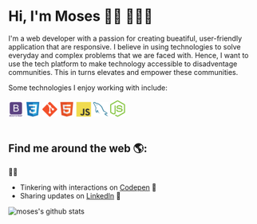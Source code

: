 # Hi, I'm Moses 👋🏾 👨🏿‍💻

I'm a web developer with a passion for creating bueatiful, user-friendly application that are responsive. I believe in using technologies to solve everyday and complex problems that we are faced with. Hence, I want to use the tech platform to make technology accessible to disadventage communities. This in turns elevates and empower these communities. 

Some technologies I enjoy working with include:
<br><br>
 <img src = 'https://github.com/kamara-moses/kamara-moses/blob/master/images/bootstrap.svg' width='30'/> <img src = 'https://github.com/kamara-moses/kamara-moses/blob/master/images/css.svg' width='30'/> <img src = 'https://github.com/kamara-moses/kamara-moses/blob/master/images/git.svg' width='30'/> <img src = 'https://github.com/kamara-moses/kamara-moses/blob/master/images/html.svg' width='30'/> <img src = 'https://github.com/kamara-moses/kamara-moses/blob/master/images/js.svg' width='30'/> <img src = 'https://github.com/kamara-moses/kamara-moses/blob/master/images/sql.svg' width='30'/> <img src = 'https://github.com/kamara-moses/kamara-moses/blob/master/images/node.png' width='30'/>
 <br><br>
## Find me around the web 🌎:
✍🏾
- Tinkering with interactions on <a href='https://codepen.io/kamara-moses'> Codepen</a> 🏓
- Sharing updates on <a href='https://www.linkedin.com/in/moses-kamara/'>LinkedIn</a> 💼

![moses's github stats](https://github-readme-stats.vercel.app/api?username=kamara-moses&show_icons=true&hide=[%22issues%22])